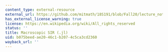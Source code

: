 ```yaml
---
content_type: external-resource
external_url: https://github.com/mitmath/18S191/blob/Fall20/lecture_notebooks/week6/macroscopic_SIR.jl
has_external_license_warning: true
license: https://en.wikipedia.org/wiki/All_rights_reserved
status: ''
title: Macroscopic SIR (.jl)
uid: b075beed-ae20-46c1-b207-4c5ca3cd2360
wayback_url: ''
---
```

